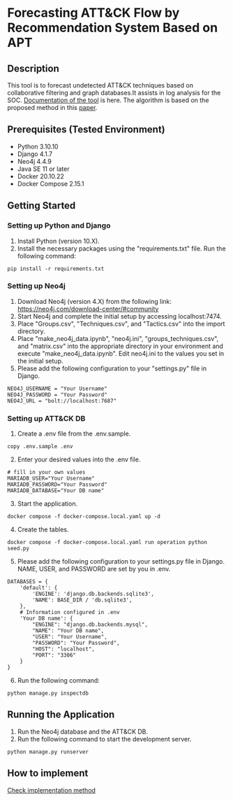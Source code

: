 # Forecasting ATT&CK Flow by Recommendation System Based on APT
## Description
This tool is to forecast undetected ATT&CK techniques based on collaborative filtering and graph databases.It assists in log analysis for the SOC.
[Documentation of the tool](https://github.com/M4s4k1-K/Black-Hat-Asia-Arsenal-2023/blob/main/Black-Asia-Arsenal-2023-Presentation.pdf) is here.
The algorithm is based on the proposed method in this [paper](https://ieeexplore.ieee.org/document/10032036).  

## Prerequisites (Tested Environment)
- Python 3.10.10
- Django 4.1.7
- Neo4j 4.4.9
- Java SE 11 or later
- Docker 20.10.22
- Docker Compose 2.15.1
## Getting Started
### Setting up Python and Django
1. Install Python (version 10.X).
2. Install the necessary packages using the "requirements.txt" file. Run the following command:
```
pip install -r requirements.txt
```
### Setting up Neo4j
1. Download Neo4j (version 4.X) from the following link:
https://neo4j.com/download-center/#community
1. Start Neo4j and complete the initial setup by accessing localhost:7474.
1. Place "Groups.csv", "Techniques.csv", and "Tactics.csv" into the import directory.
1. Place "make_neo4j_data.ipynb", "neo4j.ini", "groups_techniques.csv", and "matrix.csv" into the appropriate directory in your environment and execute "make_neo4j_data.ipynb".
Edit neo4j.ini to the values you set in the initial setup.
1. Please add the following configuration to your "settings.py" file in Django.
```
NEO4J_USERNAME = "Your Username"
NEO4J_PASSWORD = "Your Password"
NEO4J_URL = "bolt://localhost:7687"
```

### Setting up ATT&CK DB
1. Create a .env file from the .env.sample.
```
copy .env.sample .env
```
2. Enter your desired values into the .env file.
```
# fill in your own values
MARIADB_USER="Your Username"
MARIADB_PASSWORD="Your Password"
MARIADB_DATABASE="Your DB name"
```
3. Start the application.
```
docker compose -f docker-compose.local.yaml up -d
```
4. Create the tables.
```
docker compose -f docker-compose.local.yaml run operation python seed.py
```
5. Please add the following configuration to your settings.py file in Django.  
NAME, USER, and PASSWORD are set by you in .env.  
```
DATABASES = {
    'default': {
        'ENGINE': 'django.db.backends.sqlite3',
        'NAME': BASE_DIR / 'db.sqlite3',
    },
    # Information configured in .env
    'Your DB name': {
        "ENGINE": "django.db.backends.mysql",
        "NAME": "Your DB name",
        "USER": "Your Username",
        "PASSWORD": "Your Password",
        "HOST": "localhost",
        "PORT": "3306"
    }
}
```
6. Run the following command:
```
python manage.py inspectdb
```
## Running the Application
1. Run the Neo4j database and the ATT&CK DB.
2. Run the following command to start the development server.
```
python manage.py runserver
```

## How to implement
[Check implementation method](https://github.com/M4s4k1-K/Black-Hat-Asia-Arsenal-2023/blob/main/implementation.md)
